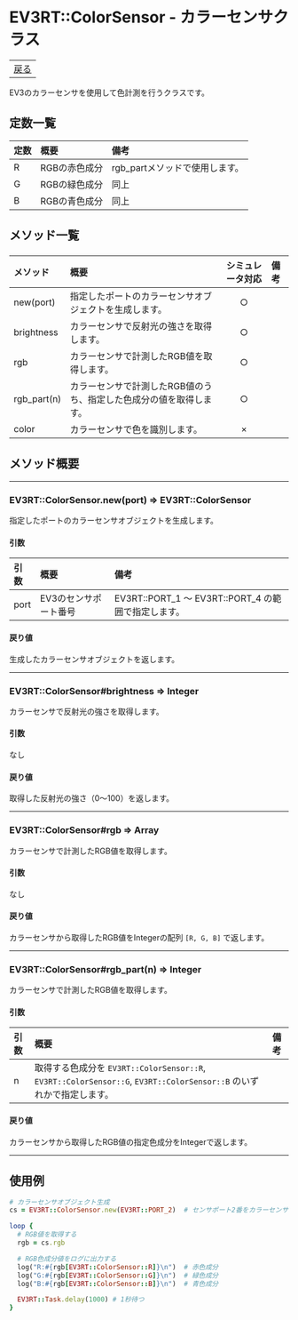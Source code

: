 # EV3RT::ColorSensor - カラーセンサクラス

<table width="100%"><tr><td align="right"><a href="README.md">戻る</a></td></tr></table>

EV3のカラーセンサを使用して色計測を行うクラスです。

## 定数一覧

|定数|概要|備考|
|:--|:--|:--|
|R|RGBの赤色成分|rgb_partメソッドで使用します。|
|G|RGBの緑色成分|同上|
|B|RGBの青色成分|同上|

## メソッド一覧

### 

|メソッド|概要|シミュレータ対応|備考|
|:--|:--|:-:|:--|
|new(port)|指定したポートのカラーセンサオブジェクトを生成します。|○||
|brightness|カラーセンサで反射光の強さを取得します。|○||
|rgb|カラーセンサで計測したRGB値を取得します。|○||
|rgb_part(n)|カラーセンサで計測したRGB値のうち、指定した色成分の値を取得します。|○||
|color|カラーセンサで色を識別します。|×||

## メソッド概要

---

### EV3RT::ColorSensor.new(port) => EV3RT::ColorSensor

指定したポートのカラーセンサオブジェクトを生成します。

#### 引数

|引数|概要|備考|
|:--|:--|:--|
|port|EV3のセンサポート番号|EV3RT::PORT_1 〜 EV3RT::PORT_4 の範囲で指定します。|

#### 戻り値

生成したカラーセンサオブジェクトを返します。

---

### EV3RT::ColorSensor#brightness => Integer

カラーセンサで反射光の強さを取得します。

#### 引数

なし

#### 戻り値

取得した反射光の強さ（0〜100）を返します。

---

### EV3RT::ColorSensor#rgb => Array

カラーセンサで計測したRGB値を取得します。

#### 引数

なし

#### 戻り値

カラーセンサから取得したRGB値をIntegerの配列 `[R, G, B]` で返します。

---

### EV3RT::ColorSensor#rgb_part(n) => Integer

カラーセンサで計測したRGB値を取得します。

#### 引数

|引数|概要|備考|
|:--|:--|:--|
|n|取得する色成分を `EV3RT::ColorSensor::R`, `EV3RT::ColorSensor::G`, `EV3RT::ColorSensor::B` のいずれかで指定します。||

#### 戻り値

カラーセンサから取得したRGB値の指定色成分をIntegerで返します。

---

## 使用例

```ruby
# カラーセンサオブジェクト生成
cs = EV3RT::ColorSensor.new(EV3RT::PORT_2)  # センサポート2番をカラーセンサとして使用する

loop {
  # RGB値を取得する
  rgb = cs.rgb

  # RGB色成分値をログに出力する
  log("R:#{rgb[EV3RT::ColorSensor::R]}\n")  # 赤色成分
  log("G:#{rgb[EV3RT::ColorSensor::G]}\n")  # 緑色成分
  log("B:#{rgb[EV3RT::ColorSensor::B]}\n")  # 青色成分

  EV3RT::Task.delay(1000) # 1秒待つ
}
```
